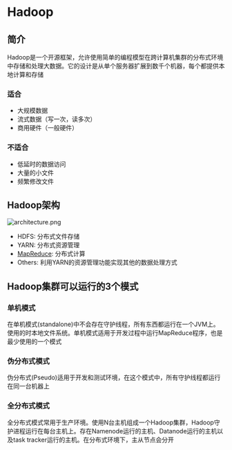 # Hadoop
## 简介
Hadoop是一个开源框架，允许使用简单的编程模型在跨计算机集群的分布式环境中存储和处理大数据。它的设计是从单个服务器扩展到数千个机器，每个都提供本地计算和存储  
### 适合
* 大规模数据
* 流式数据（写一次，读多次）
* 商用硬件（一般硬件）

### 不适合 
* 低延时的数据访问
* 大量的小文件
* 频繁修改文件

## Hadoop架构
![architecture.png](https://i.loli.net/2019/12/13/2DNOpVqMChf5JiW.png)

* HDFS: 分布式文件存储
* YARN: 分布式资源管理
* [MapReduce](https://gitpress.io/c/big-data/MapReduce): 分布式计算
* Others: 利用YARN的资源管理功能实现其他的数据处理方式

## Hadoop集群可以运行的3个模式
### 单机模式
在单机模式(standalone)中不会存在守护线程，所有东西都运行在一个JVM上。使用的时本地文件系统。单机模式适用于开发过程中运行MapReduce程序，也是最少使用的一个模式

### 伪分布式模式
伪分布式(Pseudo)适用于开发和测试环境，在这个模式中，所有守护线程都运行在同一台机器上

### 全分布式模式
全分布式模式常用于生产环境。使用N台主机组成一个Hadoop集群，Hadoop守护进程运行在每台主机上。存在Namenode运行的主机、Datanode运行的主机以及task tracker运行的主机。在分布式环境下，主从节点会分开